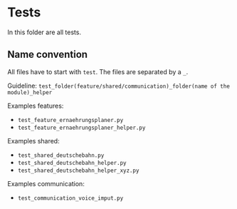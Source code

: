 # Tests

In this folder are all tests.

## Name convention

All files have to start with `test`.
The files are separated by a `_`.

Guideline: `test_folder(feature/shared/communication)_folder(name of the module)_helper`

Examples features:

- `test_feature_ernaehrungsplaner.py`
- `test_feature_ernaehrungsplaner_helper.py`

Examples shared:

- `test_shared_deutschebahn.py`
- `test_shared_deutschebahn_helper.py`
- `test_shared_deutschebahn_helper_xyz.py`

Examples communication:

- `test_communication_voice_imput.py`
